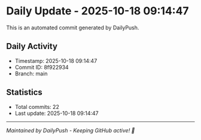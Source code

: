 # Daily Update - 2025-10-18 09:14:47

This is an automated commit generated by DailyPush.

## Daily Activity
- Timestamp: 2025-10-18 09:14:47
- Commit ID: 8f922934
- Branch: main

## Statistics
- Total commits: 22
- Last update: 2025-10-18 09:14:47

---
*Maintained by DailyPush - Keeping GitHub active! 🚀*
